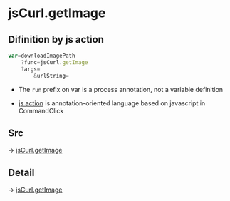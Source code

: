 # jsCurl.getImage

## Difinition by js action

```js.js
var=downloadImagePath
	?func=jsCurl.getImage
	?args=
		&urlString=
```

- The `run` prefix on var is a process annotation, not a variable definition

- [js action](#) is annotation-oriented language based on javascript in CommandClick

## Src

-> [jsCurl.getImage](https://github.com/puutaro/CommandClick/blob/master/app/src/main/java/com/puutaro/commandclick/fragment_lib/terminal_fragment/js_interface/JsCurl.kt#L133)

## Detail

-> [jsCurl.getImage](https://github.com/puutaro/CommandClick/blob/master/md/developer/js_interface/details/JsCurl/getImage.md)
